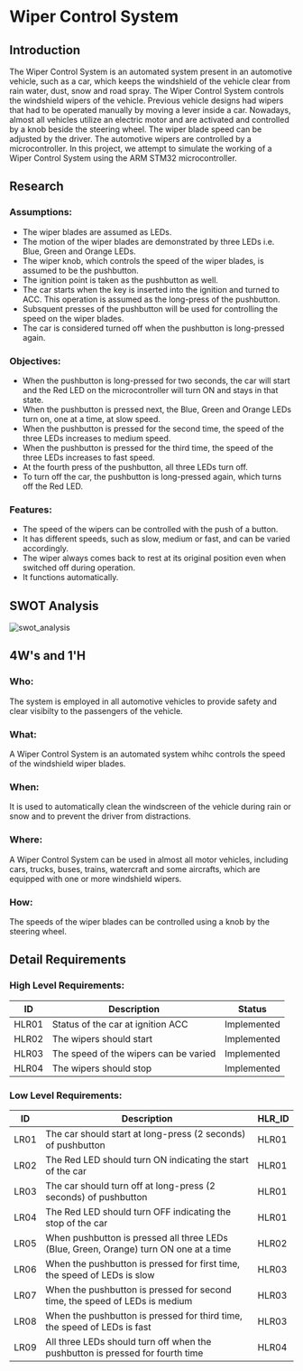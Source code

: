 # Wiper Control System

## Introduction
The Wiper Control System is an automated system present in an automotive vehicle, such as a car, which keeps the windshield of the vehicle clear from rain water, dust, snow and road spray. The Wiper Control System controls the windshield wipers of the vehicle. Previous vehicle designs had wipers that had to be operated manually by moving a lever inside a car. Nowadays, almost all vehicles utilize an electric motor and are activated and controlled by a knob beside the steering wheel. The wiper blade speed can be adjusted by the driver. The automotive wipers are controlled by a microcontroller. In this project, we attempt to simulate the working of a Wiper Control System using the ARM STM32 microcontroller.

## Research
### Assumptions:
* The wiper blades are assumed as LEDs.
* The motion of the wiper blades are demonstrated by three LEDs i.e. Blue, Green and Orange LEDs.
* The wiper knob, which controls the speed of the wiper blades, is assumed to be the pushbutton.
* The ignition point is taken as the pushbutton as well.
* The car starts when the key is inserted into the ignition and turned to ACC. This operation is assumed as the long-press of the pushbutton.
* Subsquent presses of the pushbutton will be used for controlling the speed on the wiper blades.
* The car is considered turned off when the pushbutton is long-pressed again.

### Objectives:
* When the pushbutton is long-pressed for two seconds, the car will start and the Red LED on the microcontroller will turn ON and stays in that state.
* When the pushbutton is pressed next, the Blue, Green and Orange LEDs turn on, one at a time, at slow speed.
* When the pushbutton is pressed for the second time, the speed of the three LEDs increases to medium speed.
* When the pushbutton is pressed for the third time, the speed of the three LEDs increases to fast speed.
* At the fourth press of the pushbutton, all three LEDs turn off.
* To turn off the car, the pushbutton is long-pressed again, which turns off the Red LED.

### Features:
* The speed of the wipers can be controlled with the push of a button.
* It has different speeds, such as slow, medium or fast, and can be varied accordingly.
* The wiper always comes back to rest at its original position even when switched off during operation.
* It functions automatically.

## SWOT Analysis
![swot_analysis](https://user-images.githubusercontent.com/70939522/168444678-63f457e0-040f-4ea2-be6f-16d8056aad18.png)


## 4W's and 1'H
### Who:
The system is employed in all automotive vehicles to provide safety and clear visibilty to the passengers of the vehicle.

### What:
A Wiper Control System is an automated system whihc controls the speed of the windshield wiper blades.

### When:
It is used to automatically clean the windscreen of the vehicle during rain or snow and to prevent the driver from distractions.

### Where:
A Wiper Control System can be used in almost all motor vehicles, including cars, trucks, buses, trains, watercraft and some aircrafts, which are equipped with one or more windshield wipers.

### How:
The speeds of the wiper blades can be controlled using a knob by the steering wheel.


## Detail Requirements
### High Level Requirements:

| ID | Description | Status |
| ---- | ------------------- | ---- |
| HLR01 | Status of the car at ignition ACC | Implemented |
| HLR02 | The wipers should start | Implemented |
| HLR03 | The speed of the wipers can be varied | Implemented |
| HLR04 | The wipers should stop | Implemented |


### Low Level Requirements:

| ID | Description | HLR_ID |
| ---- | -------------- | ----- |
| LR01 | The car should start at long-press (2 seconds) of pushbutton  | HLR01 |
| LR02 | The Red LED should turn ON indicating the start of the car  | HLR01 |
| LR03 | The car should turn off at long-press (2 seconds) of pushbutton  | HLR01 |
| LR04 | The Red LED should turn OFF indicating the stop of the car  | HLR01 |
| LR05 | When pushbutton is pressed all three LEDs (Blue, Green, Orange) turn ON one at a time | HLR02 |
| LR06 | When the pushbutton is pressed for first time, the speed of LEDs is slow | HLR03 |
| LR07 | When the pushbutton is pressed for second time, the speed of LEDs is medium | HLR03 |
| LR08 | When the pushbutton is pressed for third time, the speed of LEDs is fast | HLR03 |
| LR09 | All three LEDs should turn off when the pushbutton is pressed for fourth time | HLR04 |
